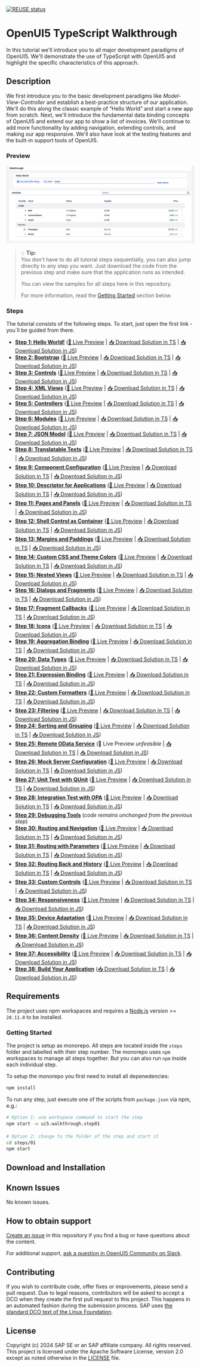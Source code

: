 <!--
# SAP-samples/repository-template
This default template for SAP Samples repositories includes files for README, LICENSE, and .reuse/dep5. All repositories on github.com/SAP-samples will be created based on this template.

# Containing Files

1. The LICENSE file:
In most cases, the license for SAP sample projects is `Apache 2.0`.

2. The .reuse/dep5 file: 
The [Reuse Tool](https://reuse.software/) must be used for your samples project. You can find the .reuse/dep5 in the project initial. Please replace the parts inside the single angle quotation marks < > by the specific information for your repository.

3. The README.md file (this file):
Please edit this file as it is the primary description file for your project. You can find some placeholder titles for sections below.
-->

[![REUSE status](https://api.reuse.software/badge/github.com/SAP-samples/ui5-typescript-walkthrough)](https://api.reuse.software/info/github.com/SAP-samples/ui5-typescript-walkthrough)

# OpenUI5 TypeScript Walkthrough

In this tutorial we'll introduce you to all major development paradigms of OpenUI5. We'll demonstrate the use of TypeScript with OpenUI5 and highlight the specific characteristics of this approach.

## Description

We first introduce you to the basic development paradigms like *Model-View-Controller* and establish a best-practice structure of our application. We'll do this along the classic example of “Hello World” and start a new app from scratch. Next, we'll introduce the fundamental data binding concepts of OpenUI5 and extend our app to show a list of invoices. We'll continue to add more functionality by adding navigation, extending controls, and making our app responsive. We'll also have look at the testing features and the built-in support tools of OpenUI5.

### Preview

![Preview of the OpenUI5 application that is going to be built in this tutorial. Contains a Hello World upper part with buttons and a text input. The lower part shows list of invoices with details, grouped by vendor names.](assets/loiofb12cea5ac9b45bb9007aac5a1a8689f_LowRes.png)

> 💡 **Tip:** <br>
> You don't have to do all tutorial steps sequentially, you can also jump directly to any step you want. Just download the code from the previous step and make sure that the application runs as intended.
> 
> You can view the samples for all steps here in this repository.
>
> For more information, read the [Getting Started](#getting-started) section below.

### Steps

The tutorial consists of the following steps. To start, just open the first link - you`ll be guided from there.

- **[Step 1: Hello World!](steps/01/README.md "As you know OpenUI5 is all about HTML5. Let’s get started with building a first &quot;Hello World\” with only HTML.")** ([🔗 Live Preview](https://sap-samples.github.io/ui5-typescript-walkthrough/build/01/index.html) \| [📥 Download Solution in TS](https://sap-samples.github.io/ui5-typescript-walkthrough/ui5-typescript-walkthrough-step-01.zip) \| [📥 Download Solution in JS](https://sap-samples.github.io/ui5-typescript-walkthrough/ui5-typescript-walkthrough-step-01-js.zip))
- **[Step 2: Bootstrap](steps/02/README.md "Before we can do something with OpenUI5, we need to load and initialize it. This process of loading and initializing OpenUI5 is called bootstrapping. Once this bootstrapping is finished, we simply	display an alert.")** ([🔗 Live Preview](https://sap-samples.github.io/ui5-typescript-walkthrough/build/02/index-cdn.html) \| [📥 Download Solution in TS](https://sap-samples.github.io/ui5-typescript-walkthrough/ui5-typescript-walkthrough-step-02.zip) \| [📥 Download Solution in JS](https://sap-samples.github.io/ui5-typescript-walkthrough/ui5-typescript-walkthrough-step-02-js.zip))
- **[Step 3: Controls](steps/03/README.md "Now it is time to build our first little UI by replacing the &quot;Hello World\” text in the HTML body by the OpenUI5 control sap/m/Text. In the beginning, we will use the	JavaScript control interface to set up the UI, the control instance is then placed into the HTML body. ")** ([🔗 Live Preview](https://sap-samples.github.io/ui5-typescript-walkthrough/build/03/index-cdn.html) \| [📥 Download Solution in TS](https://sap-samples.github.io/ui5-typescript-walkthrough/ui5-typescript-walkthrough-step-03.zip) \| [📥 Download Solution in JS](https://sap-samples.github.io/ui5-typescript-walkthrough/ui5-typescript-walkthrough-step-03-js.zip))
- **[Step 4: XML Views](steps/04/README.md "Putting all our UI into the index.ts file will very soon result in a messy setup, and there is quite a bit of work ahead of us. So let’s do a first modularization by putting the sap/m/Text control into a dedicated view.")** ([🔗 Live Preview](https://sap-samples.github.io/ui5-typescript-walkthrough/build/04/index-cdn.html) \| [📥 Download Solution in TS](https://sap-samples.github.io/ui5-typescript-walkthrough/ui5-typescript-walkthrough-step-04.zip) \| [📥 Download Solution in JS](https://sap-samples.github.io/ui5-typescript-walkthrough/ui5-typescript-walkthrough-step-04-js.zip))
- **[Step 5: Controllers](steps/05/README.md "In this step, we replace the text with a button and show the &quot;Hello World\” message when the button is pressed. The handling of the button's press event is implemented in the controller of the view.")** ([🔗 Live Preview](https://sap-samples.github.io/ui5-typescript-walkthrough/build/05/index-cdn.html) \| [📥 Download Solution in TS](https://sap-samples.github.io/ui5-typescript-walkthrough/ui5-typescript-walkthrough-step-05.zip) \| [📥 Download Solution in JS](https://sap-samples.github.io/ui5-typescript-walkthrough/ui5-typescript-walkthrough-step-05-js.zip))
- **[Step 6: Modules](steps/06/README.md "In OpenUI5, resources are often referred to as modules. In this step, we replace the alert from the last exercise with a proper Message Toast from the sap.m library.")** ([🔗 Live Preview](https://sap-samples.github.io/ui5-typescript-walkthrough/build/06/index-cdn.html) \| [📥 Download Solution in TS](https://sap-samples.github.io/ui5-typescript-walkthrough/ui5-typescript-walkthrough-step-06.zip) \| [📥 Download Solution in JS](https://sap-samples.github.io/ui5-typescript-walkthrough/ui5-typescript-walkthrough-step-06-js.zip))
- **[Step 7: JSON Model](steps/07/README.md "Now that we have set up the view and controller, it’s about time to think about the M in MVC.")** ([🔗 Live Preview](https://sap-samples.github.io/ui5-typescript-walkthrough/build/07/index-cdn.html) \| [📥 Download Solution in TS](https://sap-samples.github.io/ui5-typescript-walkthrough/ui5-typescript-walkthrough-step-07.zip) \| [📥 Download Solution in JS](https://sap-samples.github.io/ui5-typescript-walkthrough/ui5-typescript-walkthrough-step-07-js.zip))
- **[Step 8: Translatable Texts](steps/08/README.md "In this step we move the texts of our UI to a separate resource file.")** ([🔗 Live Preview](https://sap-samples.github.io/ui5-typescript-walkthrough/build/08/index-cdn.html) \| [📥 Download Solution in TS](https://sap-samples.github.io/ui5-typescript-walkthrough/ui5-typescript-walkthrough-step-08.zip) \| [📥 Download Solution in JS](https://sap-samples.github.io/ui5-typescript-walkthrough/ui5-typescript-walkthrough-step-08-js.zip)) 
- **[Step 9: Component Configuration](steps/09/README.md "After we have introduced all three parts of the Model-View-Controller /(MVC/) concept, we now come to another important structural aspect of OpenUI5. ")** ([🔗 Live Preview](https://sap-samples.github.io/ui5-typescript-walkthrough/build/09/index-cdn.html) \| [📥 Download Solution in TS](https://sap-samples.github.io/ui5-typescript-walkthrough/ui5-typescript-walkthrough-step-09.zip) \| [📥 Download Solution in JS](https://sap-samples.github.io/ui5-typescript-walkthrough/ui5-typescript-walkthrough-step-09-js.zip))  
- **[Step 10: Descriptor for Applications](steps/10/README.md "All application-specific configuration settings will now further be put in a separate descriptor file called manifest.json. This clearly separates the application coding from the configuration settings and makes our app even more flexible. For example, all SAP Fiori applications are realized as components and come with a descriptor file in order to be hosted in the SAP Fiori launchpad.")**  ([🔗 Live Preview](https://sap-samples.github.io/ui5-typescript-walkthrough/build/10/index-cdn.html) \| [📥 Download Solution in TS](https://sap-samples.github.io/ui5-typescript-walkthrough/ui5-typescript-walkthrough-step-10.zip) \| [📥 Download Solution in JS](https://sap-samples.github.io/ui5-typescript-walkthrough/ui5-typescript-walkthrough-step-10-js.zip))
- **[Step 11: Pages and Panels](steps/11/README.md "After all the work on the app structure it’s time to improve the look of our app. We will use two controls from the sap.m library to add a bit more &quot;bling&quot; to our UI. You will also learn about control aggregations in this step.")** ([🔗 Live Preview](https://sap-samples.github.io/ui5-typescript-walkthrough/build/11/index-cdn.html) \| [📥 Download Solution in TS](https://sap-samples.github.io/ui5-typescript-walkthrough/ui5-typescript-walkthrough-step-11.zip) \| [📥 Download Solution in JS](https://sap-samples.github.io/ui5-typescript-walkthrough/ui5-typescript-walkthrough-step-11-js.zip)) 
- **[Step 12: Shell Control as Container](steps/12/README.md "Now we use a shell control as container for our app and use it as our new root element. The shell takes care of visual adaptation of the application to the device’s screen size by introducing a so-called letterbox on desktop screens.")** ([🔗 Live Preview](https://sap-samples.github.io/ui5-typescript-walkthrough/build/12/index-cdn.html) \| [📥 Download Solution in TS](https://sap-samples.github.io/ui5-typescript-walkthrough/ui5-typescript-walkthrough-step-12.zip) \| [📥 Download Solution in JS](https://sap-samples.github.io/ui5-typescript-walkthrough/ui5-typescript-walkthrough-step-12-js.zip)) 
- **[Step 13: Margins and Paddings](steps/13/README.md "Our app content is still glued to the corners of the letterbox. To fine-tune our layout, we can add margins and paddings to the controls that we added in the previous step. ")** ([🔗 Live Preview](https://sap-samples.github.io/ui5-typescript-walkthrough/build/13/index-cdn.html) \| [📥 Download Solution in TS](https://sap-samples.github.io/ui5-typescript-walkthrough/ui5-typescript-walkthrough-step-13.zip) \| [📥 Download Solution in JS](https://sap-samples.github.io/ui5-typescript-walkthrough/ui5-typescript-walkthrough-step-13-js.zip)) 
- **[Step 14: Custom CSS and Theme Colors](steps/14/README.md "Sometimes we need to define some more fine-granular layouts and this is when we can use the flexibility of CSS by adding custom style classes to controls and style them as we like. ")** ([🔗 Live Preview](https://sap-samples.github.io/ui5-typescript-walkthrough/build/14/index-cdn.html) \| [📥 Download Solution in TS](https://sap-samples.github.io/ui5-typescript-walkthrough/ui5-typescript-walkthrough-step-14.zip) \| [📥 Download Solution in JS](https://sap-samples.github.io/ui5-typescript-walkthrough/ui5-typescript-walkthrough-step-14-js.zip)) 
- **[Step 15: Nested Views](steps/15/README.md "Our panel content is getting more and more complex and now it is time to move the panel content to a separate view. With that approach, the application structure is much easier to understand, and the individual parts of the app can be reused.")** ([🔗 Live Preview](https://sap-samples.github.io/ui5-typescript-walkthrough/build/15/index-cdn.html) \| [📥 Download Solution in TS](https://sap-samples.github.io/ui5-typescript-walkthrough/ui5-typescript-walkthrough-step-15.zip) \| [📥 Download Solution in JS](https://sap-samples.github.io/ui5-typescript-walkthrough/ui5-typescript-walkthrough-step-15-js.zip)) 
- **[Step 16: Dialogs and Fragments](steps/16/README.md "In this step, we will take a closer look at another element which can be used to assemble views: the fragment. ")** ([🔗 Live Preview](https://sap-samples.github.io/ui5-typescript-walkthrough/build/16/index-cdn.html) \| [📥 Download Solution in TS](https://sap-samples.github.io/ui5-typescript-walkthrough/ui5-typescript-walkthrough-step-16.zip) \| [📥 Download Solution in JS](https://sap-samples.github.io/ui5-typescript-walkthrough/ui5-typescript-walkthrough-step-16-js.zip)) 
- **[Step 17: Fragment Callbacks](steps/17/README.md "Now that we have integrated the dialog, it's time to add some user interaction. The user will definitely want to close the dialog again at some point, so we add a button to close the dialog and assign an event handler.")** ([🔗 Live Preview](https://sap-samples.github.io/ui5-typescript-walkthrough/build/17/index-cdn.html) \| [📥 Download Solution in TS](https://sap-samples.github.io/ui5-typescript-walkthrough/ui5-typescript-walkthrough-step-17.zip) \| [📥 Download Solution in JS](https://sap-samples.github.io/ui5-typescript-walkthrough/ui5-typescript-walkthrough-step-17-js.zip))
- **[Step 18: Icons](steps/18/README.md "Our dialog is still pretty much empty. Since OpenUI5 is shipped with a large icon font that contains more than 500 icons, we will add an icon to greet our users when the dialog is opened.")** ([🔗 Live Preview](https://sap-samples.github.io/ui5-typescript-walkthrough/build/18/index-cdn.html) \| [📥 Download Solution in TS](https://sap-samples.github.io/ui5-typescript-walkthrough/ui5-typescript-walkthrough-step-18.zip) \| [📥 Download Solution in JS](https://sap-samples.github.io/ui5-typescript-walkthrough/ui5-typescript-walkthrough-step-18-js.zip))  
- **[Step 19: Aggregation Binding](steps/19/README.md "Now that we have established a good structure for our app, it's time to add some more functionality. We start exploring more features of data binding by adding some invoice data in JSON format that we display in a list below the panel.")** ([🔗 Live Preview](https://sap-samples.github.io/ui5-typescript-walkthrough/build/19/index-cdn.html) \| [📥 Download Solution in TS](https://sap-samples.github.io/ui5-typescript-walkthrough/ui5-typescript-walkthrough-step-19.zip) \| [📥 Download Solution in JS](https://sap-samples.github.io/ui5-typescript-walkthrough/ui5-typescript-walkthrough-step-19-js.zip)) 
- **[Step 20: Data Types](steps/20/README.md "The list of invoices is already looking nice, but what is an invoice without a price assigned? Typically prices are stored in a technical format and with a /'./' delimiter in the data model. For example, our invoice for pineapples has the calculated price 87.2 without a currency. We are going to use the OpenUI5 data types to format the price properly, with a locale-dependent decimal separator and two digits after the separator.")** ([🔗 Live Preview](https://sap-samples.github.io/ui5-typescript-walkthrough/build/20/index-cdn.html) \| [📥 Download Solution in TS](https://sap-samples.github.io/ui5-typescript-walkthrough/ui5-typescript-walkthrough-step-20.zip) \| [📥 Download Solution in JS](https://sap-samples.github.io/ui5-typescript-walkthrough/ui5-typescript-walkthrough-step-20-js.zip)) 
- **[Step 21: Expression Binding](steps/21/README.md "Sometimes the predefined types of OpenUI5 are not flexible enough and you want to do a simple calculation or formatting in the view - that is where expressions are really helpful. We use them to format our price according to the current number in the data model.")** ([🔗 Live Preview](https://sap-samples.github.io/ui5-typescript-walkthrough/build/21/index-cdn.html) \| [📥 Download Solution in TS](https://sap-samples.github.io/ui5-typescript-walkthrough/ui5-typescript-walkthrough-step-21.zip) \| [📥 Download Solution in JS](https://sap-samples.github.io/ui5-typescript-walkthrough/ui5-typescript-walkthrough-step-21-js.zip))  
- **[Step 22: Custom Formatters](steps/22/README.md "If we want to do a more complex logic for formatting properties of our data model, we can also write a custom formatting function. We will now add a localized status with a custom formatter, because the status in our data model is in a rather technical format.")** ([🔗 Live Preview](https://sap-samples.github.io/ui5-typescript-walkthrough/build/22/index-cdn.html) \| [📥 Download Solution in TS](https://sap-samples.github.io/ui5-typescript-walkthrough/ui5-typescript-walkthrough-step-22.zip) \| [📥 Download Solution in JS](https://sap-samples.github.io/ui5-typescript-walkthrough/ui5-typescript-walkthrough-step-22-js.zip))
- **[Step 23: Filtering](steps/23/README.md "In this step, we add a search field for our product list and define a filter that represents the search term. When searching, the list is automatically updated to show only the items that match the search term.")** ([🔗 Live Preview](https://sap-samples.github.io/ui5-typescript-walkthrough/build/23/index-cdn.html) \| [📥 Download Solution in TS](https://sap-samples.github.io/ui5-typescript-walkthrough/ui5-typescript-walkthrough-step-23.zip) \| [📥 Download Solution in JS](https://sap-samples.github.io/ui5-typescript-walkthrough/ui5-typescript-walkthrough-step-23-js.zip))
- **[Step 24: Sorting and Grouping](steps/24/README.md "To make our list of invoices even more user-friendly, we sort it alphabetically instead of just showing the order from the data model. Additionally, we introduce groups and add the company that ships the products so that the data is easier to consume.")** ([🔗 Live Preview](https://sap-samples.github.io/ui5-typescript-walkthrough/build/24/index-cdn.html) \| [📥 Download Solution in TS](https://sap-samples.github.io/ui5-typescript-walkthrough/ui5-typescript-walkthrough-step-24.zip) \| [📥 Download Solution in JS](https://sap-samples.github.io/ui5-typescript-walkthrough/ui5-typescript-walkthrough-step-24-js.zip))
- **[Step 25: Remote OData Service](steps/25/README.md "So far we have worked with local JSON data, but now we will access a real OData service to visualize remote data.")** (🔗 Live Preview *unfeasible* \| [📥 Download Solution in TS](https://sap-samples.github.io/ui5-typescript-walkthrough/ui5-typescript-walkthrough-step-25.zip) \| [📥 Download Solution in JS](https://sap-samples.github.io/ui5-typescript-walkthrough/ui5-typescript-walkthrough-step-25-js.zip))
- **[Step 26: Mock Server Configuration](steps/26/README.md "We just ran our app against a real service, but for developing and testing our app we do not want to rely on the availability of the “real” service or put additional load on the system where the data service is located.")** ([🔗 Live Preview](https://sap-samples.github.io/ui5-typescript-walkthrough/build/26/test/mockServer-cdn.html) \| [📥 Download Solution in TS](https://sap-samples.github.io/ui5-typescript-walkthrough/ui5-typescript-walkthrough-step-26.zip) \| [📥 Download Solution in JS](https://sap-samples.github.io/ui5-typescript-walkthrough/ui5-typescript-walkthrough-step-26-js.zip))
- **[Step 27: Unit Test with QUnit](steps/27/README.md "Now that we have a test folder in the app, we can start to increase our test coverage. ")** ([🔗 Live Preview](https://sap-samples.github.io/ui5-typescript-walkthrough/build/27/test/Test.cdn.qunit.html?testsuite=test-resources/ui5/walkthrough/testsuite.cdn.qunit&test=unit/unitTests) \| [📥 Download Solution in TS](https://sap-samples.github.io/ui5-typescript-walkthrough/ui5-typescript-walkthrough-step-27.zip) \| [📥 Download Solution in JS](https://sap-samples.github.io/ui5-typescript-walkthrough/ui5-typescript-walkthrough-step-27-js.zip))
- **[Step 28: Integration Test with OPA](steps/28/README.md "If we want to test interaction patterns or more visual features of our app, we can also write an integration test. ")** ([🔗 Live Preview](https://sap-samples.github.io/ui5-typescript-walkthrough/build/28/test/Test.cdn.qunit.html?testsuite=test-resources/ui5/walkthrough/testsuite.cdn.qunit&test=integration/opaTests) \| [📥 Download Solution in TS](https://sap-samples.github.io/ui5-typescript-walkthrough/ui5-typescript-walkthrough-step-28.zip) \| [📥 Download Solution in JS](https://sap-samples.github.io/ui5-typescript-walkthrough/ui5-typescript-walkthrough-step-28-js.zip))
- **[Step 29: Debugging Tools](steps/29/README.md "Even though we have added a basic test coverage in the previous steps, it seems like we accidentally broke our app, because it does not display prices to our invoices anymore. We need to debug the issue and fix it before someone finds out.")** (*code remains unchanged from the previous step*)
- **[Step 30: Routing and Navigation](steps/30/README.md "So far, we have put all app content on one single page. As we add more and more features, we want to split the content and put it on separate pages.")** ([🔗 Live Preview](https://sap-samples.github.io/ui5-typescript-walkthrough/build/30/test/mockServer-cdn.html) \| [📥 Download Solution in TS](https://sap-samples.github.io/ui5-typescript-walkthrough/ui5-typescript-walkthrough-step-30.zip) \| [📥 Download Solution in JS](https://sap-samples.github.io/ui5-typescript-walkthrough/ui5-typescript-walkthrough-step-30-js.zip))
- **[Step 31: Routing with Parameters](steps/31/README.md "We can now navigate between the overview and the detail page, but the actual item that we selected in the overview is not displayed on the detail page yet. A typical use case for our app is to show additional information for the selected item on the detail page. ")** ([🔗 Live Preview](https://sap-samples.github.io/ui5-typescript-walkthrough/build/31/test/mockServer-cdn.html) \| [📥 Download Solution in TS](https://sap-samples.github.io/ui5-typescript-walkthrough/ui5-typescript-walkthrough-step-31.zip) \| [📥 Download Solution in JS](https://sap-samples.github.io/ui5-typescript-walkthrough/ui5-typescript-walkthrough-step-31-js.zip))
- **[Step 32: Routing Back and History](steps/32/README.md "Now we can navigate to our detail page and display an invoice, but we cannot go back to the overview page yet. We'll add a back button to the detail page and implement a function that shows our overview page again.")** ([🔗 Live Preview](https://sap-samples.github.io/ui5-typescript-walkthrough/build/32/test/mockServer-cdn.html) \| [📥 Download Solution in TS](https://sap-samples.github.io/ui5-typescript-walkthrough/ui5-typescript-walkthrough-step-32.zip) \| [📥 Download Solution in JS](https://sap-samples.github.io/ui5-typescript-walkthrough/ui5-typescript-walkthrough-step-32-js.zip))
- **[Step 33: Custom Controls](steps/33/README.md "In this step, we are going to extend the functionality of OpenUI5 with a custom control. We want to rate the product shown on the detail page, so we create a composition of multiple standard controls using the OpenUI5 extension mechanism and add some glue code to make them work nicely together. This way, we can reuse the control across the app and keep all related functionality in one module.")** ([🔗 Live Preview](https://sap-samples.github.io/ui5-typescript-walkthrough/build/33/test/mockServer-cdn.html) \| [📥 Download Solution in TS](https://sap-samples.github.io/ui5-typescript-walkthrough/ui5-typescript-walkthrough-step-33.zip) \| [📥 Download Solution in JS](https://sap-samples.github.io/ui5-typescript-walkthrough/ui5-typescript-walkthrough-step-33-js.zip))
- **[Step 34: Responsiveness](steps/34/README.md "In this step, we improve the responsiveness of our app. OpenUI5 applications can be run on phone, tablet, and desktop devices and we can configure the application to make best use of the screen estate for each scenario. Fortunately, OpenUI5 controls like the 	sap.m.Table already deliver a lot of features that we can use.")** ([🔗 Live Preview](https://sap-samples.github.io/ui5-typescript-walkthrough/build/34/test/mockServer-cdn.html) \| [📥 Download Solution in TS](https://sap-samples.github.io/ui5-typescript-walkthrough/ui5-typescript-walkthrough-step-34.zip) \| [📥 Download Solution in JS](https://sap-samples.github.io/ui5-typescript-walkthrough/ui5-typescript-walkthrough-step-34-js.zip))
- **[Step 35: Device Adaptation](steps/35/README.md "We now configure the visibility and properties of controls based on the device that we run the application on. By making use of the sap.ui.Device API and defining a device model we will make the app look great on many devices.")** ([🔗 Live Preview](https://sap-samples.github.io/ui5-typescript-walkthrough/build/35/test/mockServer-cdn.html) \| [📥 Download Solution in TS](https://sap-samples.github.io/ui5-typescript-walkthrough/ui5-typescript-walkthrough-step-35.zip) \| [📥 Download Solution in JS](https://sap-samples.github.io/ui5-typescript-walkthrough/ui5-typescript-walkthrough-step-35-js.zip))
- **[Step 36: Content Density](steps/36/README.md "In this step of our Walkthrough tutorial, we adjust the content density based on the user’s device. OpenUI5 contains different content densities allowing you to display larger controls for touch-enabled devices and a smaller, more compact design for devices that are operated by mouse. In our app, we will detect the device and adjust the density accordingly.")** ([🔗 Live Preview](https://sap-samples.github.io/ui5-typescript-walkthrough/build/36/test/mockServer-cdn.html) \| [📥 Download Solution in TS](https://sap-samples.github.io/ui5-typescript-walkthrough/ui5-typescript-walkthrough-step-36.zip) \| [📥 Download Solution in JS](https://sap-samples.github.io/ui5-typescript-walkthrough/ui5-typescript-walkthrough-step-36-js.zip))
- **[Step 37: Accessibility](steps/37/README.md "In this step we're going to improve the accessibility of our app.")** ([🔗 Live Preview](https://sap-samples.github.io/ui5-typescript-walkthrough/build/37/test/mockServer-cdn.html) \| [📥 Download Solution in TS](https://sap-samples.github.io/ui5-typescript-walkthrough/ui5-typescript-walkthrough-step-37.zip) \| [📥 Download Solution in JS](https://sap-samples.github.io/ui5-typescript-walkthrough/ui5-typescript-walkthrough-step-37-js.zip))
- **[Step 38: Build Your Application](steps/38/README.md "In this step we're going to build our application and consume the speed of a built OpenUI5 application.")** ([📥 Download Solution in TS](https://sap-samples.github.io/ui5-typescript-walkthrough/ui5-typescript-walkthrough-step-38.zip) \| [📥 Download Solution in JS](https://sap-samples.github.io/ui5-typescript-walkthrough/ui5-typescript-walkthrough-step-38-js.zip))

## Requirements

The project uses npm workspaces and requires a [Node.js](https://nodejs.org/) version  >= `20.11.0` to be installed.

### Getting Started

The project is setup as monorepo. All steps are located inside the `steps` folder and labelled with their step number. The monorepo uses `npm` workspaces to manage all steps together. But you can also run `npm` inside each individual step.

To setup the monorepo you first need to install all depenedencies:

```sh
npm install
```

To run any step, just execute one of the scripts from `package.json` via npm, e.g.:

```sh
# Option 1: use workspace command to start the step
npm start -w ui5.walkthrough.step01

# Option 2: change to the folder of the step and start it
cd steps/01 
npm start
```

## Download and Installation

<!--
TODO

* create GitHub pages to showcase the built examples
* create ZIP files for each step which can be downloaded
-->

## Known Issues

No known issues.

## How to obtain support

[Create an issue](https://github.com/SAP-samples/ui5-typescript-walkthrough/issues) in this repository if you find a bug or have questions about the content.

For additional support, [ask a question in OpenUI5 Community on Slack](https://ui5-slack-invite.cfapps.eu10.hana.ondemand.com/).

## Contributing

If you wish to contribute code, offer fixes or improvements, please send a pull request. Due to legal reasons, contributors will be asked to accept a DCO when they create the first pull request to this project. This happens in an automated fashion during the submission process. SAP uses [the standard DCO text of the Linux Foundation](https://developercertificate.org/).

## License

Copyright (c) 2024 SAP SE or an SAP affiliate company. All rights reserved. This project is licensed under the Apache Software License, version 2.0 except as noted otherwise in the [LICENSE](LICENSE) file.
